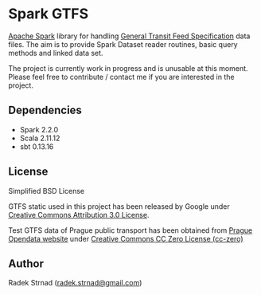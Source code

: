 # Spark GTFS

[Apache Spark](https://spark.apache.org) library for handling [General
Transit Feed Specification](https://developers.google.com/transit/gtfs/reference/)
data files. The aim is to provide Spark Dataset reader routines,
basic query methods and linked data set.

The project is currently work in progress and is unusable at this moment.
Please feel free to contribute / contact me if you are interested in the
project.

## Dependencies
- Spark 2.2.0
- Scala 2.11.12
- sbt 0.13.16

## License
Simplified BSD License

GTFS static used in this project has been released by Google under
[Creative Commons Attribution 3.0 License](https://creativecommons.org/licenses/by/3.0/).

Test GTFS data of Prague public transport has been obtained from
[Prague Opendata website](http://opendata.praha.eu/dataset/dpp-jizdni-rady)
under [Creative Commons CC Zero License (cc-zero)](http://opendefinition.org/licenses/cc-zero/)

## Author
Radek Strnad ([radek.strnad@gmail.com](mailto://radek.strnad@gmail.com))